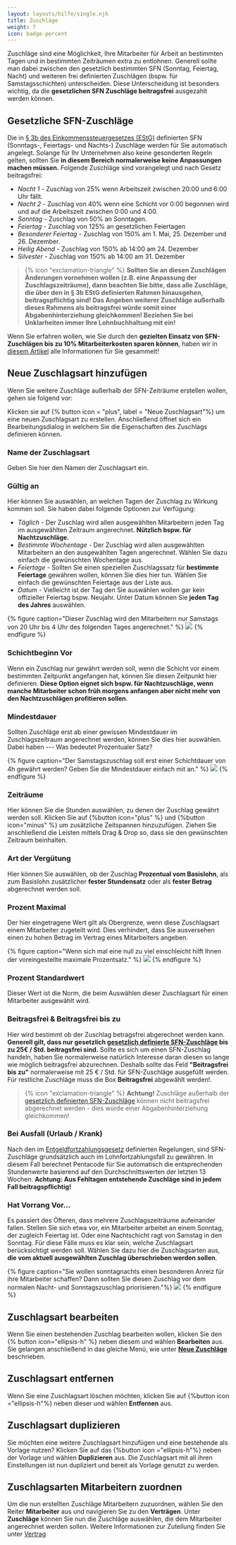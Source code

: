 ```yaml
---
layout: layouts/hilfe/single.njk
title: Zuschläge
weight: 7
icon: badge-percent
---
```


Zuschläge sind eine Möglichkeit, Ihre Mitarbeiter für Arbeit an bestimmten Tagen und in bestimmten Zeiträumen extra zu entlohnen. Generell sollte man dabei zwischen den gesetzlich bestimmten SFN (Sonntag, Feiertag, Nacht) und weiteren frei definierten Zuschlägen (bspw. für Samstagsschichten) unterscheiden. Diese Unterscheidung ist besonders wichtig, da die **gesetzlichen SFN Zuschläge beitragsfrei** ausgezahlt werden können. 

## Gesetzliche SFN-Zuschläge

Die in [§ 3b des Einkommenssteuergesetzes (EStG)](https://www.gesetze-im-internet.de/estg/__3b.html) definierten SFN (Sonntags-, Feiertags- und Nachts-) Zuschläge werden für Sie automatisch angelegt. Solange für Ihr Unternehmen also keine gesonderten Regeln gelten, sollten Sie **in diesem Bereich normalerweise keine Anpassungen machen müssen.**
Folgende Zuschläge sind vorangelegt und nach Gesetz beitragsfrei:

- *Nacht 1 -* Zuschlag von 25% wenn Arbeitszeit zwischen 20:00 und 6:00 Uhr fällt.
- *Nacht 2 -* Zuschlag von 40% wenn eine Schicht vor 0:00 begonnen wird und auf die Arbeitszeit zwischen 0:00 und 4:00.
- *Sonntag -* Zuschlag von 50% an Sonntagen.
- *Feiertag -* Zuschlag von 125% an gesetzlichen Feiertagen
- *Besonderer Feiertag -* Zuschlag von 150% am 1. Mai, 25. Dezember und 26. Dezember.
- *Heilig Abend -* Zuschlag von 150% ab 14:00 am 24. Dezember
- *Silvester -* Zuschlag von 150% ab 14:00 am 31. Dezember


>{% icon "exclamation-triangle" %} **Sollten Sie an diesen Zuschlägen Änderungen vornehmen wollen (z.B. eine Anpassung der Zuschlagszeiträume), dann beachten Sie bitte, dass alle Zuschläge, die über den in § 3b EStG definierten Rahmen hinausgehen, beitragspflichtig sind! Das Angeben weiterer Zuschläge außerhalb dieses Rahmens als beitragsfrei würde somit einer Abgabenhinterziehung gleichkommen! Beziehen Sie bei Unklarheiten immer Ihre Lohnbuchhaltung mit ein!**

Wenn Sie erfahren wollen, wie Sie durch den **gezielten Einsatz von SFN-Zuschlägen bis zu 10% Mitarbeiterkosten sparen können**, haben wir in [diesem Artikel](/blog/zuschläge_strategisch_nutzen/) alle Informationen für Sie gesammelt!

## Neue Zuschlagsart hinzufügen

Wenn Sie weitere Zuschläge außerhalb der SFN-Zeiträume erstellen wollen, gehen sie folgend vor:

Klicken sie auf {% button icon = "plus", label = "Neue Zuschlagsart"%} um eine neuen Zuschlagsart zu erstellen. Anschließend öffnet sich ein Bearbeitungsdialog in welchem Sie die Eigenschaften des Zuschlags definieren können. 

### Name der Zuschlagsart

Geben Sie hier den Namen der Zuschlagsart ein.

### Gültig an

Hier können Sie auswählen, an welchen Tagen der Zuschlag zu Wirkung kommen soll. Sie haben dabei folgende Optionen zur Verfügung:

- *Täglich -* Der Zuschlag wird allen ausgewählten Mitarbeitern jeden Tag im ausgewählten Zeitraum angerechnet. **Nützlich bspw. für Nachtzuschläge.**
- *Bestimmte Wochentage -* Der Zuschlag wird allen ausgewählten Mitarbeitern an den ausgewählten Tagen angerechnet. Wählen Sie dazu einfach die gewünschten Wochentage aus.
- *Feiertage -*  Sollten Sie einen speziellen Zuschlagssatz für **bestimmte Feiertage** gewähren wollen, können Sie dies hier tun. Wählen Sie einfach die gewünschten Feiertage aus der Liste aus. 
- *Datum -* Vielleicht ist der Tag den Sie auswählen wollen gar kein offizieller Feiertag bspw. Neujahr. Unter Datum können Sie **jeden Tag des Jahres** auswählen. 

{% figure caption="Dieser Zuschlag wird den Mitarbeitern nur Samstags von 20 Uhr bis 4 Uhr des folgenden Tages angerechnet." %}
<img src="samstagnacht.webp">
{% endfigure %}

### Schichtbeginn Vor

Wenn ein Zuschlag nur gewährt werden soll, wenn die Schicht vor einem bestimmten Zeitpunkt angefangen hat, können Sie diesen Zeitpunkt hier definieren. **Diese Option eignet sich bspw. für Nachtzuschläge, wenn manche Mitarbeiter schon früh morgens anfangen aber nicht mehr von den Nachtzuschlägen profitieren sollen**.

### Mindestdauer

Sollten Zuschläge erst ab einer gewissen Mindestdauer im Zuschlagszeitraum angerechnet werden, können Sie dies hier auswählen. Dabei haben 
--- Was bedeutet Prozentualer Satz?

{% figure caption="Der Samstagszuschlag soll erst einer Schichtdauer von 4h gewährt werden? Geben Sie die Mindestdauer einfach mit an." %}
<img src="mindestdauer.webp">
{% endfigure %}


### Zeiträume

Hier können Sie die Stunden auswählen, zu denen der Zuschlag gewährt werden soll. Klicken Sie auf {%button icon="plus" %} und {%button icon="minus" %} um zusätzliche Zeitspannen hinzuzufügen. Ziehen Sie anschließend die Leisten mittels Drag & Drop so, dass sie den gewünschten Zeitraum beinhalten. 

### Art der Vergütung

Hier können Sie auswählen, ob der Zuschlag **Prozentual vom Basislohn**, als zum Basislohn zusätzlicher **fester Stundensatz** oder als **fester Betrag** abgerechnet werden soll. 

### Prozent Maximal

Der hier eingetragene Wert gilt als Obergrenze, wenn diese Zuschlagsart einem Mitarbeiter zugeteilt wird. Dies verhindert, dass Sie ausversehen einen zu hohen Betrag im Vertrag eines Mitarbeiters angeben. 

{% figure caption="Wenn sich mal eine null zu viel einschleicht hilft Ihnen der voreingestellte maximale Prozentsatz." %}
<img src="maximale_prozent.webp" />
{% endfigure %}

### Prozent Standardwert

Dieser Wert ist die Norm, die beim Auswählen dieser Zuschlagsart für einen Mitarbeiter ausgewählt wird.

### Beitragsfrei & Beitragsfrei bis zu

Hier wird bestimmt ob der Zuschlag betragsfrei abgerechnet werden kann. **Generell gilt, dass nur gesetzlich [gesetzlich definierte SFN-Zuschläge](https://www.gesetze-im-internet.de/estg/__3b.html) bis zu 25€ / Std. beitragsfrei sind.** Sollte es sich um einen SFN-Zuschlag handeln, haben Sie normalerweise natürlich Interesse daran diesen so lange wie möglich beitragsfrei abzurechnen. Deshalb sollte das Feld **"Beitragsfrei bis zu"** normalerweise mit 25 € / Std. für SFN-Zuschläge ausgefüllt werden. Für restliche Zuschläge muss die Box **Beitragsfrei** abgewählt werden!. 

> {% icon "exclamation-triangle" %} **Achtung!** Zuschläge außerhalb der [gesetzlich definierten SFN-Zuschläge](https://www.gesetze-im-internet.de/estg/__3b.html) können nicht beitragsfrei abgerechnet werden - dies würde einer Abgabenhinterziehung gleichkommen!

### Bei Ausfall (Urlaub / Krank)

Nach den im [Entgeldfortzahlungsgesetz](https://www.gesetze-im-internet.de/entgfg/__4.html) definierten Regelungen, sind SFN-Zuschläge grundsätzlich auch im Lohnfortzahlungsfall zu gewähren. In diesem Fall berechnet Pentacode für Sie automatisch die entsprechenden Stundenwerte basierend auf den Durchschnittswerten der letzten 13 Wochen. 
**Achtung: Aus Fehltagen entstehende Zuschläge sind in jedem Fall beitragspflichtig!**

### Hat Vorrang Vor...

Es passiert des Öfteren, dass mehrere Zuschlagszeiträume aufeinander fallen. Stellen Sie sich etwa vor, ein Mitarbeiter arbeitet an einem Sonntag, der zugleich Feiertag ist. Oder eine Nachtschicht ragt von Samstag in den Sonntag. Für diese Fälle muss es klar sein, welche Zuschlagsart berücksichtigt werden soll. Wählen Sie dazu hier die Zuschlagsarten aus, **die vom aktuell ausgewählten Zuschlag überschrieben werden sollen**. 

{% figure caption="Sie wollen sonntagnachts einen besonderen Anreiz für ihre Mitarbeiter schaffen? Dann sollten Sie diesen Zuschlag vor dem normalen Nacht- und Sonntagszuschlag priorisieren."%}
<img src="vorrang.webp">
{% endfigure %}

## Zuschlagsart bearbeiten

Wenn Sie einen bestehenden Zuschlag bearbeiten wollen, klicken Sie den {% button icon="ellipsis-h" %} neben diesem und wählen **Bearbeiten** aus. Sie gelangen anschließend in das gleiche Menü, wie unter [**Neue Zuschläge**](#neue-zuschlagsart-hinzufügen) beschrieben. 

## Zuschlagsart entfernen

Wenn Sie eine Zuschlagsart löschen möchten, klicken Sie auf {%button icon ="ellipsis-h"%} neben dieser und wählen **Entfernen** aus.

## Zuschlagsart duplizieren

Sie möchten eine weitere Zuschlagsart hinzufügen und eine bestehende als Vorlage nutzen? Klicken Sie auf das {%button icon ="ellipsis-h"%} neben der Vorlage und wählen **Duplizieren** aus. Die Zuschlagsart mit all ihren Einstellungen ist nun dupliziert und bereit als Vorlage genutzt zu werden. 

## Zuschlagsarten Mitarbeitern zuordnen

Um die nun erstellten Zuschläge Mitarbeitern zuzuordnen, wählen Sie den Reiter **Mitarbeiter** aus und navigieren Sie zu den **Verträgen**. Unter **Zuschläge** können Sie nun die Zuschläge auswählen, die dem Mitarbeiter angerechnet werden sollen. Weitere Informationen zur Zuteilung finden Sie unter [Vertrag](/hilfe/handbuch/mitarbeiter/vertrag)

